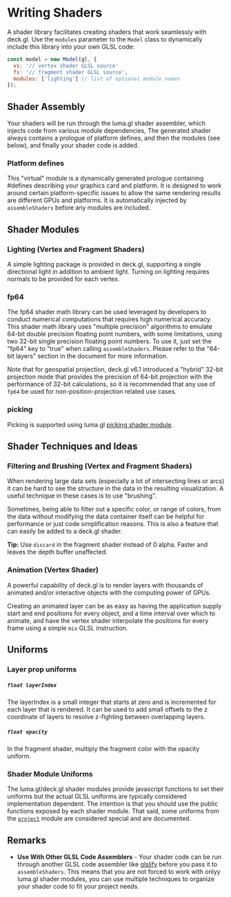 # Writing Shaders

A shader library facilitates creating shaders that work seamlessly with deck.gl. Use the `modules` parameter to the `Model` class to dynamically include this library into your own GLSL code:

```js
const model = new Model(gl, {
  vs: '// vertex shader GLSL source'
  fs: '// fragment shader GLSL source',
  modules: ['lighting'] // list of optional module names
});
```


## Shader Assembly

Your shaders will be run through the luma.gl shader assembler, which injects code from various module dependencies, The generated shader always contains a prologue of platform defines, and then the modules (see below), and finally your shader code is added.

### Platform defines

This "virtual" module is a dynamically generated prologue containing #defines describing your graphics card and platform. It is designed to work around certain platform-specific issues to allow the same rendering results are different GPUs and platforms. It is automatically injected by `assembleShaders` before any modules are included.


## Shader Modules

### Lighting (Vertex and Fragment Shaders)

A simple lighting package is provided in deck.gl, supporting a single directional light in addition to ambient light. Turning on lighting requires normals to be provided for each vertex.


### fp64

The fp64 shader math library can be used leveraged by developers to conduct numerical computations that requires high numerical accuracy. This shader math library uses "multiple precision" algorithms to emulate 64-bit double precision floating point numbers, with some limitations, using two 32-bit single precision floating point numbers. To use it, just set the "fp64" key to "true" when calling `assembleShaders`. Please refer to the "64-bit layers" section in the document for more information.

Note that for geospatial projection, deck.gl v6.1 introduced a "hybrid" 32-bit projection mode that provides the precision of 64-bit projection with the performance of 32-bit calculations, so it is recommended that any use of `fp64` be used for non-position-projection related use cases.


### picking

Picking is supported using luma.gl [picking shader module](https://github.com/uber/luma.gl/tree/5.2-release/src/shadertools/modules/picking).


## Shader Techniques and Ideas

### Filtering and Brushing (Vertex and Fragment Shaders)

When rendering large data sets (especially a lot of intersecting lines or arcs) it can be hard to see the structure in the data in the resulting visualization. A useful technique in these cases is to use "brushing".

Sometimes, being able to filter out a specific color, or range of colors, from the data without modifying the data container itself can be helpful for performance or just code simplification reasons. This is also a feature that can easily be added to a deck.gl shader.

**Tip:** Use `discard` in the fragment shader instead of 0 alpha. Faster and leaves the depth buffer unaffected.


### Animation (Vertex Shader)

A powerful capability of deck.gl is to render layers with thousands of animated and/or interactive objects with the computing power of GPUs.

Creating an animated layer can be as easy as having the application supply start and end positions for every object, and a time interval over which to animate, and have the vertex shader interpolate the positions for every frame using a simple `mix` GLSL instruction.


## Uniforms

### Layer prop uniforms

##### `float layerIndex`

The layerIndex is a small integer that starts at zero and is incremented for each layer that is rendered. It can be used to add small offsets to the z coordinate of layers to resolve z-fighting between overlapping layers.

##### `float opacity`

In the fragment shader, multiply the fragment color with the opacity uniform.

### Shader Module Uniforms

The luma.gl/deck.gl shader modules provide javascript functions to set their uniforms but the actual GLSL uniforms are typically considered implementation dependent. The intention is that you should use the public functions exposed by each shader module. That said, some uniforms from the [`project`](/docs/shader-modules/project.md) module are considered special and are documented.

## Remarks

* **Use With Other GLSL Code Assemblers** - Your shader code can be run through another GLSL code assembler like [glslify](https://github.com/stackgl/glslify) before you pass it to `assembleShaders`. This means that you are not forced to work with onlyy luma.gl shader modules, you can use multiple techniques to organize your shader code to fit your project needs.
